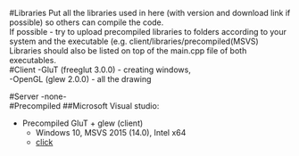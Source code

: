 #Libraries
Put all the libraries used in here (with version and download link if possible) so others can compile the code.  
If possible - try to upload precompiled libraries to folders according to your system and the executable (e.g. client/libraries/precompiled(MSVS)  
Libraries should also be listed on top of the main.cpp file of both executables.  
#Client
-GluT (freeglut 3.0.0) - creating windows,  
-OpenGL (glew 2.0.0) - all the drawing  

#Server
-none-  
#Precompiled
##Microsoft Visual studio:
- Precompiled GluT + glew (client)
  - Windows 10, MSVS 2015 (14.0), Intel x64  
  - [click](client/libraries/precompiled(MSVS))
